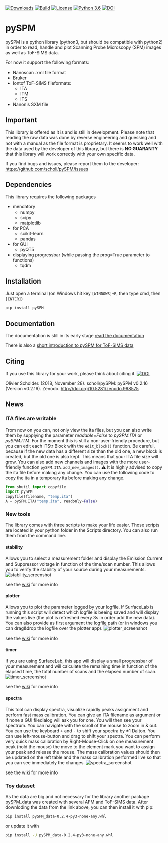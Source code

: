 [![Downloads](https://pepy.tech/badge/pyspm)](https://pepy.tech/project/pyspm)
[![Build](https://travis-ci.org/scholi/pySPM.svg?branch=master)](https://travis-ci.org/scholi/pySPM)
[![License](https://img.shields.io/badge/License-Apache%202.0-blue.svg)](https://opensource.org/licenses/Apache-2.0)
[![Python 3.6](https://img.shields.io/badge/python-3.4+-orange.svg)](https://www.python.org/download/releases/3.4.0/)
[![DOI](https://zenodo.org/badge/DOI/10.5281/zenodo.998575.svg)](https://doi.org/10.5281/zenodo.998575)

# pySPM

pySPM is a python library (python3, but should be compatible with python2) in order to read, handle and plot Scanning
Probe Microscopy (SPM) images as well as ToF-SIMS data.

For now it support the following formats:

* Nanoscan .xml file format
* Bruker
* Iontof ToF-SIMS fileformats:
    * ITA
    * ITM
    * ITS
* Nanonis SXM file

## Important

This library is offered as it is and is still in development. Please note that reading the raw data was done by reverse
engineering and guessing and not with a manual as the file format is proprietary. It seems to work well with the data
used by the developer of this library, but there is **NO GUARANTY** that this library will work correctly with your own
specific data.

If you find bugs and issues, please report them to the developer: https://github.com/scholi/pySPM/issues

## Dependencies

This library requires the following packages

* mendatory
    * numpy
    * scipy
    * matplotlib
* for PCA
    * scikit-learn
    * pandas
* for GUI
    * pyQT5
* displaying progressbar (while passing the prog=True parameter to functions)
    * tqdm

## Installation

Just open a terminal (on Windows hit key `[WINDOWS]+R`, then type cmd, then
`[ENTER]`)

```bash
pip install pySPM
```

## Documentation

The documentation is still in its early stage
[read the documentation](https://nbviewer.jupyter.org/github/scholi/pySPM/blob/master/doc/pySPM%20Documentation.ipynb)

There is also
a [short introduction to pySPM for ToF-SIMS data](https://nbviewer.jupyter.org/github/scholi/pySPM/blob/master/doc/Introduction%20to%20pySPM%20for%20ToF-SIMS%20data.ipynb)

## Citing

If you use this library for your work, please think about citing it.
[![DOI](https://zenodo.org/badge/DOI/10.5281/zenodo.998575.svg)](https://doi.org/10.5281/zenodo.998575)

Olivier Scholder. (2018, November 28). scholi/pySPM: pySPM v0.2.16 (Version v0.2.16).
Zenodo. http://doi.org/10.5281/zenodo.998575

## News

### ITA files are writable

From now on you can, not only view the ita files, but you can also write them by supplying the parameter
_readable=False_ to _pySPM.ITA_ or _pySPM.ITM_. For the moment this is still a non-user-friendly procedure, but you can
edit each ITStr Block with the ```edit_block()``` function. Be careful, because if the new data has a different size
than the old one, a new block is created, but the old one is also kept. This means that your ITA file size will grow.
You can also add new channels and images with the more user-friendly function ```pySPM.ITA.add_new_images()```.
:warning: It is highly advised to copy the ita file before making any change. You can use the following code to copy the
ita in a temporary ita before making any change.

```python
from shutil import copyfile
import pySPM
copyfile(filename, "temp.ita")
A = pySPM.ITA("temp.ita", readonly=False)
```

### New tools

The library comes with three scripts to make your life easier. Those scripts are located in your python folder in the
Scripts directory. You can also run them from the command line.

#### stability

Allows you to select a measurement folder and display the Emission Current and Suppressor voltage in function of the
time/scan number.
This allows you to verify the stability of your source during your measurements.
![stability_screenshot](../master/doc/images/Capture_stability.png)

see the [wiki](../../wiki/stability) for more info

#### plotter

Allows you to plot the parameter logged by your logfile. If SurfaceLab is running this script will detect which logfile
is beeing saved and will display the values live (the plot is refreshed every 3s in order add the new data). You can
also provide as first argument the logfile path (or in windows you can drag&drop the logfile over the plotter app).
![plotter_screenshot](../master/doc/images/Capture_plotter.png)

see the [wiki](../../wiki/plotter) for more info

#### timer

If you are using SurfaceLab, this app will display a small progressbar of your measurement and will calculate the
remaining time in function of the elapsed time, the total number of scans and the elapsed number of scan.
![timer_screenshot](../master/doc/images/Capture_timer.png)

see the [wiki](../../wiki/timer) for more info

#### spectra

This tool can display spectra, visualize rapidly peaks assignment and perform fast mass calibration.
You can give an ITA filename as argument or if none a GUI filedialog will ask you for one. You will then see your
spectrum.
You can navigate with the scroll of the mouse to zoom in & out. You can use the keyboard <kbd>+</kbd> and <kbd>-</kbd>
to shift your spectra by ±1 Dalton. You can use left-mouse-button and drag to shift your spectra. You can perform very
quick mass calibration by Right-Mouse-Click on one measurement peak (hold the mouse) the move to the element mark you
want to assign your peak and release the mouse. The mass calibration values should then be updated on the left table and
the mass calibration performed live so that you can see immediately the changes.
![spectra_screenshot](../master/doc/images/Capture_spectra.png)

see the [wiki](../../wiki/spectra) for more info

### Toy dataset

As the data are big and not necessary for the library another
package [pySPM_data](https://drive.google.com/open?id=1j0qHW9gBkyfga15_8ycRoJ-kKv7Mx7ej) was created with several AFM
and ToF-SIMS data.
After downloding the data from the link above, you can then install it with pip:

```bash
pip install pySPM_data-0.2.4-py3-none-any.whl
```

or update it with

```bash
pip install -U pySPM_data-0.2.4-py3-none-any.whl
```

